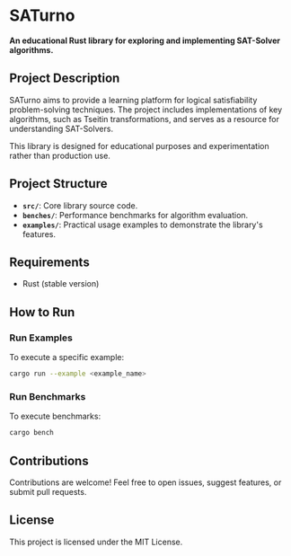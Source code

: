 # SATurno  

**An educational Rust library for exploring and implementing SAT-Solver algorithms.**  

## Project Description  
SATurno aims to provide a learning platform for logical satisfiability problem-solving techniques. The project includes implementations of key algorithms, such as Tseitin transformations, and serves as a resource for understanding SAT-Solvers.  

This library is designed for educational purposes and experimentation rather than production use.  

## Project Structure  
- **`src/`**: Core library source code.  
- **`benches/`**: Performance benchmarks for algorithm evaluation.  
- **`examples/`**: Practical usage examples to demonstrate the library's features.  

## Requirements  
- Rust (stable version)  

## How to Run  
### Run Examples  
To execute a specific example:  
```bash
cargo run --example <example_name>
```  

### Run Benchmarks  
To execute benchmarks:  
```bash
cargo bench
```  

## Contributions  
Contributions are welcome! Feel free to open issues, suggest features, or submit pull requests.  

## License  
This project is licensed under the MIT License.  
